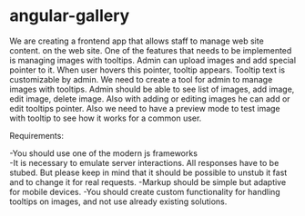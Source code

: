 # angular-gallery
We are creating a frontend app that allows staff to manage web site content. on the web site. One of the features that needs to be implemented is managing images with tooltips.  Admin can upload images and add special pointer to it. When user hovers this pointer, tooltip appears. Tooltip text is customizable by admin.  We need to create a tool for admin to manage images with tooltips. Admin should be able to see list of images, add image, edit image, delete image. Also with adding or editing images he can add or edit tooltips pointer. Also we need to have a preview mode to test image with tooltip to see how it works for a common user.

Requirements:

-You should use one of the modern js frameworks <br>
-It is necessary to emulate server interactions. All responses have to be stubed. But please keep in mind that it should be possible to unstub it fast and to change it for real requests.
-Markup should be simple but adaptive for mobile devices.
-You should create custom functionality for handling tooltips on images, and not use already existing solutions.


